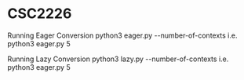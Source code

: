 # CSC2226
Running Eager Conversion
python3 eager.py --number-of-contexts
i.e. python3 eager.py 5

Running Lazy Conversion
python3 lazy.py --number-of-contexts
i.e. python3 eager.py 5
